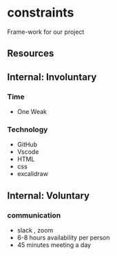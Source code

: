 # constraints

Frame-work for our project

## Resources

## Internal: Involuntary

### Time

- One Weak

### Technology

- GitHub
- Vscode
- HTML
- css
- excalidraw

## Internal: Voluntary

### communication

- slack , zoom
- 6-8 hours availability per person
- 45 minutes meeting a day
